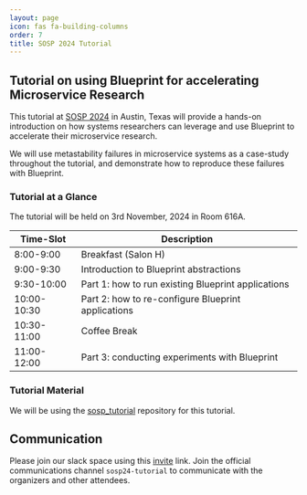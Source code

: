 ```yaml
---
layout: page
icon: fas fa-building-columns
order: 7
title: SOSP 2024 Tutorial
---
```


## Tutorial on using Blueprint for accelerating Microservice Research

This tutorial at [SOSP 2024](https://sigops.org/s/conferences/sosp/2024/index.html) in Austin, Texas will provide a hands-on introduction on how systems researchers can leverage and use Blueprint to accelerate their microservice research.

We will use metastability failures in microservice systems as a case-study throughout the tutorial, and demonstrate how to reproduce these failures with Blueprint.

### Tutorial at a Glance

The tutorial will be held on 3rd November, 2024 in Room 616A.

| Time-Slot   | Description                                             |
|-------------|---------------------------------------------------------|
| 8:00-9:00   | Breakfast (Salon H)                                                |
| 9:00-9:30   | Introduction to Blueprint abstractions                                           |
| 9:30-10:00   | Part 1: how to run existing Blueprint applications          |
| 10:00-10:30  | Part 2: how to re-configure Blueprint applications          |
| 10:30-11:00 | Coffee Break         |
| 11:00-12:00 | Part 3: conducting experiments with Blueprint |

### Tutorial Material

We will be using the [sosp_tutorial](https://github.com/Blueprint-uServices/sosp_tutorial) repository for this tutorial.

## Communication

Please join our slack space using this [invite](https://join.slack.com/t/blueprint-uservices/shared_invite/zt-2f2ku60b8-vy8hDPWbkwLKSMalyIUzPA") link. Join the official communications channel `sosp24-tutorial` to communicate with the organizers and other attendees.